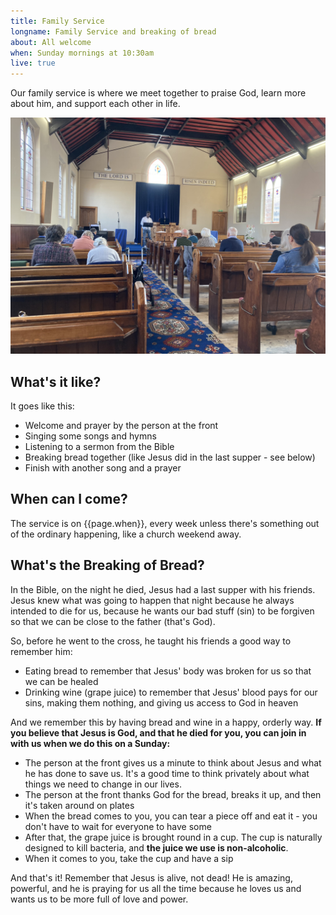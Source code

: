 ```yaml
---
title: Family Service
longname: Family Service and breaking of bread
about: All welcome
when: Sunday mornings at 10:30am
live: true
---
```


Our family service is where we meet together to praise God, learn more about him, and support each other in life.

![A Sunday morning service](/photo/tony.jpg)

## What's it like?

It goes like this:

- Welcome and prayer by the person at the front
- Singing some songs and hymns
- Listening to a sermon from the Bible
- Breaking bread together (like Jesus did in the last supper - see below)
- Finish with another song and a prayer

## When can I come?

The service is on {{page.when}}, every week unless there's something out of the ordinary happening, like a church weekend away.

## What's the Breaking of Bread?

In the Bible, on the night he died, Jesus had a last supper with his friends. Jesus knew what was going to happen that night because he always intended to die for us, because he wants our bad stuff (sin) to be forgiven so that we can be close to the father (that's God).

So, before he went to the cross, he taught his friends a good way to remember him:

- Eating bread to remember that Jesus' body was broken for us so that we can be healed
- Drinking wine (grape juice) to remember that Jesus' blood pays for our sins, making them nothing, and giving us access to God in heaven

And we remember this by having bread and wine in a happy, orderly way. **If you believe that Jesus is God, and that he died for you, you can join in with us when we do this on a Sunday:**

- The person at the front gives us a minute to think about Jesus and what he has done to save us. It's a good time to think privately about what things we need to change in our lives.
- The person at the front thanks God for the bread, breaks it up, and then it's taken around on plates
- When the bread comes to you, you can tear a piece off and eat it - you don't have to wait for everyone to have some
- After that, the grape juice is brought round in a cup. The cup is naturally designed to kill bacteria, and **the juice we use is non-alcoholic**.
- When it comes to you, take the cup and have a sip

And that's it! Remember that Jesus is alive, not dead! He is amazing, powerful, and he is praying for us all the time because he loves us and wants us to be more full of love and power.
